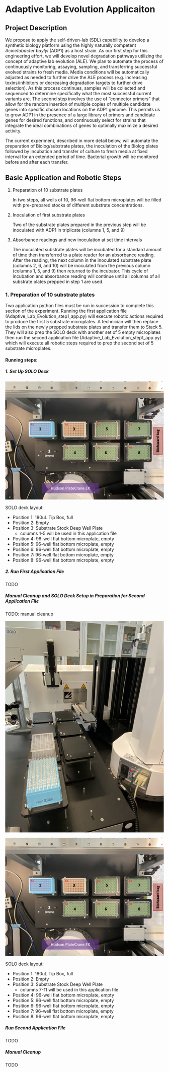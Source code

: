 # Adaptive Lab Evolution Applicaiton

## Project Description

We propose to apply the self-driven-lab (SDL) capability to develop a synthetic biology platform using the highly naturally competent *Acinetobacter baylyi* (ADP1) as a host strain. As our first step for this engineering effort, we will develop novel degradation pathways utilizing the concept of adaptive lab evolution (ALE). We plan to automate the process of continuously monitoring, assaying, sampling, and transferring successful evolved strains to fresh media. Media conditions will be automatically adjusted as needed to further drive the ALE process (e.g. increasing toxins/inhibitors or decreasing degradation targets to further drive selection). As this process continues, samples will be collected and sequenced to determine specifically what the most successful current variants are. The second step involves the use of “connector primers” that allow for the random insertion of multiple copies of multiple candidate genes into specific chosen locations on the ADP1 genome. This permits us to grow ADP1 in the presence of a large library of primers and candidate genes for desired functions, and continuously select for strains that integrate the ideal combinations of genes to optimally maximize a desired activity.

The current experiment, described in more detail below, will automate the preparation of Biolog/substrate plates, the inoculation of the Biolog plates followed by incubation and transfer of culture to fresh media at fixed interval for an extended period of time. Bacterial growth will be monitored before and after each transfer.

## Basic Application and Robotic Steps 

1. Preparation of 10 substrate plates

    In two steps, all wells of 10, 96-well flat bottom microplates will be filled with pre-prepared stocks of different substrate concentrations. 

2. Inoculation of first substrate plates

    Two of the substrate plates prepared in the previous step will be inoculated with ADP1 in triplicate (columns 1, 5, and 9)
    
3. Absorbance readings and new inoculation at set time intervals

    The inoculated substrate plates will be incubated for a standard amount of time then transferred to a plate reader for an absorbance reading. After the reading, the next column in the inoculated substrate plate (columns 2, 6, and 10) will be inoculated from the previous column (columns 1, 5, and 9) then returned to the incubator. This cycle of incubation and absorbance reading will continue until all columns of all substrate plates prepped in step 1 are used. 


### 1. Preparation of 10 substrate plates

Two application python files must be run in succession to complete this section of the experiment. Running the first application file (Adaptive_Lab_Evolution_step1_app.py) will execute robotic actions required to produce the first 5 substrate microplates. A technician will then replace the lids on the newly prepped substrate plates and transfer them to Stack 5. They will also prep the SOLO deck with another set of 5 empty microplates then run the second application file (Adaptive_Lab_Evolution_step1_app.py) which will execute all robotic steps required to prep the second set of 5 substrate microplates. 

#### Running steps:
##### 1. Set Up SOLO Deck

<!-- TODO: center align images -->
![Labware layout on SOLO deck at start of substrate prep](https://github.com/AD-SDL/BIO_workcell/blob/main/ale_app/figures/substrate_prep_SOLO_deck.png)

SOLO deck layout: 
- Position 1: 180uL Tip Box, full
- Position 2: Empty
- Position 3: Substrate Stock Deep Well Plate
    - columns 1-5 will be used in this application file
- Position 4: 96-well flat bottom microplate, empty
- Position 5: 96-well flat bottom microplate, empty
- Position 6: 96-well flat bottom microplate, empty
- Position 7: 96-well flat bottom microplate, empty
- Position 8: 96-well flat bottom microplate, empty

##### 2. Run First Application File
TODO


##### Manual Cleanup and SOLO Deck Setup in Preparation for Second Application File 
TODO: manual cleanup

![Place substrate plates 1-5 in stack 5](https://github.com/AD-SDL/BIO_workcell/blob/main/ale_app/figures/substrate_prep_manual_cleanup_1.jpg)

<!-- TODO: center align images -->
![Labware layout on SOLO deck at start of substrate prep](https://github.com/AD-SDL/BIO_workcell/blob/main/ale_app/figures/substrate_prep_SOLO_deck.png)

SOLO deck layout: 
- Position 1: 180uL Tip Box, full
- Position 2: Empty
- Position 3: Substrate Stock Deep Well Plate
    - columns 7-11 will be used in this application file
- Position 4: 96-well flat bottom microplate, empty
- Position 5: 96-well flat bottom microplate, empty
- Position 6: 96-well flat bottom microplate, empty
- Position 7: 96-well flat bottom microplate, empty
- Position 8: 96-well flat bottom microplate, empty

##### Run Second Application File
TODO


##### Manual Cleanup
TODO











